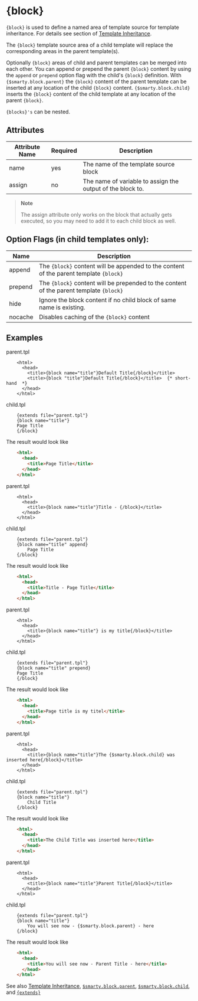 # {block}

`{block}` is used to define a named area of template source for template
inheritance. For details see section of [Template
Inheritance](../../programmers/advanced-features/advanced-features-template-inheritance.md).

The `{block}` template source area of a child template will replace the
corresponding areas in the parent template(s).

Optionally `{block}` areas of child and parent templates can be merged
into each other. You can append or prepend the parent `{block}` content
by using the `append` or `prepend` option flag with the child's `{block}`
definition. With `{$smarty.block.parent}` the `{block}` content of
the parent template can be inserted at any location of the child
`{block}` content. `{$smarty.block.child}` inserts the `{block}` content
of the child template at any location of the parent `{block}`.

`{blocks}'s` can be nested.

## Attributes

| Attribute Name | Required | Description                                                                                                          |
|----------------|----------|----------------------------------------------------------------------------------------------------------------------|
| name           | yes      | The name of the template source block                                                                                |
| assign         | no       | The name of variable to assign the output of the block to. |

> **Note** 
> 
> The assign attribute only works on the block that actually gets executed, so you may need 
> to add it to each child block as well.


## Option Flags (in child templates only):

| Name    | Description                                                                             |
|---------|-----------------------------------------------------------------------------------------|
| append  | The `{block}` content will be appended to the content of the parent template `{block}`  |
| prepend | The `{block}` content will be prepended to the content of the parent template `{block}` |
| hide    | Ignore the block content if no child block of same name is existing.                    |
| nocache | Disables caching of the `{block}` content                                               |


## Examples

parent.tpl

```smarty
    <html>
      <head>
        <title>{block name="title"}Default Title{/block}</title>
        <title>{block "title"}Default Title{/block}</title>  {* short-hand  *}
      </head>
    </html>
```
      

child.tpl

```smarty
    {extends file="parent.tpl"} 
    {block name="title"}
    Page Title
    {/block}
```
      

The result would look like

```html
    <html>
      <head>
        <title>Page Title</title>
      </head>
    </html>
```

parent.tpl

```smarty
    <html>
      <head>
        <title>{block name="title"}Title - {/block}</title>
      </head>
    </html>
```
      

child.tpl

```smarty
    {extends file="parent.tpl"} 
    {block name="title" append}
        Page Title
    {/block}
```
      

The result would look like

```html
    <html>
      <head>
        <title>Title - Page Title</title>
      </head>
    </html>
```

parent.tpl

```smarty
    <html>
      <head>
        <title>{block name="title"} is my title{/block}</title>
      </head>
    </html>
```
      
child.tpl

```smarty
    {extends file="parent.tpl"} 
    {block name="title" prepend}
    Page Title
    {/block}
```
      

The result would look like

```html
    <html>
      <head>
        <title>Page title is my titel</title>
      </head>
    </html>
```

parent.tpl

```smarty
    <html>
      <head>
        <title>{block name="title"}The {$smarty.block.child} was inserted here{/block}</title>
      </head>
    </html>
```
      
child.tpl

```smarty
    {extends file="parent.tpl"} 
    {block name="title"}
        Child Title
    {/block}
```
     
The result would look like

```html
    <html>
      <head>
        <title>The Child Title was inserted here</title>
      </head>
    </html>
```

parent.tpl

```smarty
    <html>
      <head>
        <title>{block name="title"}Parent Title{/block}</title>
      </head>
    </html>
```
      

child.tpl

```smarty
    {extends file="parent.tpl"} 
    {block name="title"}
        You will see now - {$smarty.block.parent} - here
    {/block}
```
     
The result would look like

```html
    <html>
      <head>
        <title>You will see now - Parent Title - here</title>
      </head>
    </html>
```

See also [Template
Inheritance](../../programmers/advanced-features/advanced-features-template-inheritance.md),
[`$smarty.block.parent`](../language-variables/language-variables-smarty.md#smartyblockparent-languagevariablessmartyblockparent),
[`$smarty.block.child`](../language-variables/language-variables-smarty.md#smartyblockchild-languagevariablessmartyblockchild), and
[`{extends}`](language-function-extends.md)
